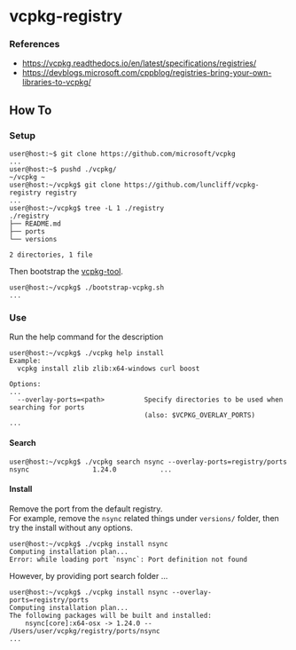 # vcpkg-registry

### References

* https://vcpkg.readthedocs.io/en/latest/specifications/registries/
* https://devblogs.microsoft.com/cppblog/registries-bring-your-own-libraries-to-vcpkg/

## How To

### Setup

```console
user@host:~$ git clone https://github.com/microsoft/vcpkg
...
user@host:~$ pushd ./vcpkg/
~/vcpkg ~
user@host:~/vcpkg$ git clone https://github.com/luncliff/vcpkg-registry registry
...
user@host:~/vcpkg$ tree -L 1 ./registry
./registry
├── README.md
├── ports
└── versions

2 directories, 1 file
```

Then bootstrap the [vcpkg-tool](https://github.com/microsoft/vcpkg-tool).

```console
user@host:~/vcpkg$ ./bootstrap-vcpkg.sh
...
```

### Use

Run the help command for the description

```console
user@host:~/vcpkg$ ./vcpkg help install
Example:
  vcpkg install zlib zlib:x64-windows curl boost

Options:
...
  --overlay-ports=<path>          Specify directories to be used when searching for ports
                                  (also: $VCPKG_OVERLAY_PORTS)
...
```

#### Search

```console
user@host:~/vcpkg$ ./vcpkg search nsync --overlay-ports=registry/ports
nsync                1.24.0           ...
```

#### Install

Remove the port from the default registry.  
For example, remove the `nsync` related things under `versions/` folder, then try the install without any options.

```console
user@host:~/vcpkg$ ./vcpkg install nsync
Computing installation plan...
Error: while loading port `nsync`: Port definition not found
```

However, by providing port search folder ...

```console
user@host:~/vcpkg$ ./vcpkg install nsync --overlay-ports=registry/ports
Computing installation plan...
The following packages will be built and installed:
    nsync[core]:x64-osx -> 1.24.0 -- /Users/user/vcpkg/registry/ports/nsync
...
```
